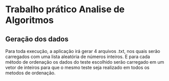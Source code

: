 # Trabalho prático Analise de Algoritmos

## Geração dos dados

Para toda execução, a aplicação irá gerar 4 arquivos .txt, nos quais serão carregados com uma lista aleatória de números inteiros. E para cada método de ordenação os dados do teste escolhido serão carregado em um vetor de inteiros para que o mesmo teste seja realizado em todos os metodos de ordenação.
